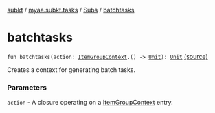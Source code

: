 [subkt](../../index.md) / [myaa.subkt.tasks](../index.md) / [Subs](index.md) / [batchtasks](./batchtasks.md)

# batchtasks

`fun batchtasks(action: `[`ItemGroupContext`](../-item-group-context/index.md)`.() -> `[`Unit`](https://kotlinlang.org/api/latest/jvm/stdlib/kotlin/-unit/index.html)`): `[`Unit`](https://kotlinlang.org/api/latest/jvm/stdlib/kotlin/-unit/index.html) [(source)](https://github.com/Myaamori/SubKt/blob/0.1.12/src/main/kotlin/myaa/subkt/tasks/plugin.kt#L418)

Creates a context for generating batch tasks.

### Parameters

`action` - A closure operating on a [ItemGroupContext](../-item-group-context/index.md) entry.